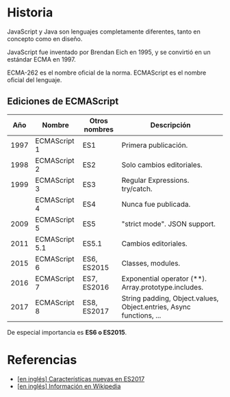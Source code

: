 # Historia

JavaScript y Java son lenguajes completamente diferentes, tanto en concepto como en diseño.

JavaScript fue inventado por Brendan Eich en 1995, y se convirtió en un estándar ECMA en 1997.

ECMA-262 es el nombre oficial de la norma. ECMAScript es el nombre oficial del lenguaje.

## Ediciones de ECMAScript

| Año	 | Nombre         | Otros nombres | Descripción
|------|----------------|---------------|--------------------------------
| 1997 | ECMAScript 1   | ES1           | Primera publicación.
| 1998 | ECMAScript 2   | ES2           | Solo cambios editoriales.
| 1999 | ECMAScript 3   | ES3           | Regular Expressions. try/catch.
|      | ECMAScript 4	  | ES4           | Nunca fue publicada.
| 2009 | ECMAScript 5	  | ES5           | "strict mode". JSON support.
| 2011 | ECMAScript 5.1 | ES5.1         | Cambios editoriales.
| 2015 | ECMAScript 6   | ES6, ES2015   | Classes, modules.
| 2016 | ECMAScript 7   | ES7, ES2016   | Exponential operator (\*\*). Array.prototype.includes.
| 2017 | ECMAScript 8   | ES8, ES2017   | String padding, Object.values, Object.entries, Async functions, ...

De especial importancia es **ES6 o ES2015**.








# Referencias

- [[en inglés] Características nuevas en ES2017 ](https://hackernoon.com/es8-was-released-and-here-are-its-main-new-features-ee9c394adf66)
- [[en inglés] Información en Wikipedia](https://en.wikipedia.org/wiki/ECMAScript)

